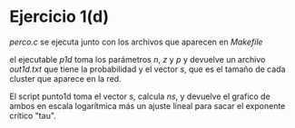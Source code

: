 # Ejercicio 1(d)

_perco.c_ se ejecuta junto con los archivos que aparecen en _Makefile_

el ejecutable *p1d* toma los parámetros _n_, _z_ y _p_ y devuelve un archivo _out1d.txt_ que tiene la probabilidad y el vector _s_, que es el tamaño de cada cluster que aparece en la red.

El script punto1d toma el vector _s_, calcula _ns_, y devuelve el grafico de ambos en escala logarítmica más un ajuste lineal para sacar el exponente crítico "tau".
